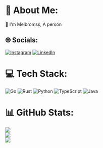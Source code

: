 # 💫 About Me:
🙋 I'm Melbromss, A person


## 🌐 Socials:
[![Instagram](https://img.shields.io/badge/Instagram-%23E4405F.svg?logo=Instagram&logoColor=white)](https://instagram.com/melbromss) [![LinkedIn](https://img.shields.io/badge/LinkedIn-%230077B5.svg?logo=linkedin&logoColor=white)](https://linkedin.com/in/suphawat-singka) 

# 💻 Tech Stack:
![Go](https://img.shields.io/badge/go-%2300ADD8.svg?style=for-the-badge&logo=go&logoColor=white) ![Rust](https://img.shields.io/badge/rust-%23000000.svg?style=for-the-badge&logo=rust&logoColor=white) ![Python](https://img.shields.io/badge/python-3670A0?style=for-the-badge&logo=python&logoColor=ffdd54) ![TypeScript](https://img.shields.io/badge/typescript-%23007ACC.svg?style=for-the-badge&logo=typescript&logoColor=white) ![Java](https://img.shields.io/badge/java-%23ED8B00.svg?style=for-the-badge&logo=openjdk&logoColor=white)
# 📊 GitHub Stats:
![](https://github-readme-stats.vercel.app/api?username=Hersheyplus&theme=nord&hide_border=false&include_all_commits=false&count_private=false)<br/>
![](https://nirzak-streak-stats.vercel.app/?user=Hersheyplus&theme=nord&hide_border=false)<br/>
![](https://github-readme-stats.vercel.app/api/top-langs/?username=Hersheyplus&theme=nord&hide_border=false&include_all_commits=false&count_private=false&layout=compact)
